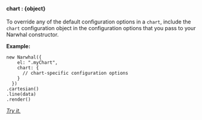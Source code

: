 #### **chart** : {object}



To override any of the default configuration options in a `chart`, include the `chart` configuration object in the configuration options that you pass to your Narwhal constructor.

**Example:**

	new Narwhal({
	    el: ".myChart",
	    chart: {
	      // chart-specific configuration options
	    }
	  })
	.cartesian()
	.line(data)
	.render()

*[Try it.](http://jsfiddle.net/forio/7jqF4/)*



